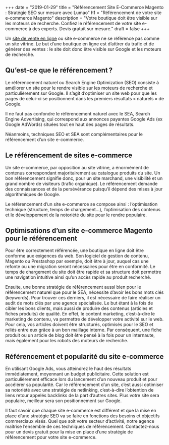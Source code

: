+++
date = "2019-01-29"
title = "Référencement Site E-Commerce Magento : Stratégie SEO sur mesure avec Lumao"
h1 = "Référencement de votre site e-commerce Magento"
description = "Votre boutique doit être visible sur les moteurs de recherche. Confiez le référencement de votre site e-commerce à des experts. Devis gratuit sur mesure."
draft = false
+++

Un [site de vente en ligne](/ecommerce/) ou site e-commerce ne se référence pas comme un site vitrine. Le but d’une boutique en ligne est d’attirer du trafic et de générer des ventes : le site doit donc être visible sur Google et les moteurs de recherche.

## Qu’est-ce que le référencement ?

Le référencement naturel ou Search Engine Optimization (SEO) consiste à améliorer un site pour le rendre visible sur les moteurs de recherche et particulièrement sur Google. Il s’agit d’optimiser un site web pour que les pages de celui-ci se positionnent dans les premiers résultats « naturels » de Google.

Il ne faut pas confondre le référencement naturel avec le SEA, Search Engine Advertising, qui correspond aux annonces payantes Google Ads (ex Google AdWords) situées tout en haut des pages de résultats.

Néanmoins, techniques SEO et SEA sont complémentaires pour le référencement d’un site e-commerce.

## Le référencement de sites e-commerce

Un site e-commerce, par opposition au site vitrine, a énormément de contenus correspondant majoritairement au catalogue produits du site. Un bon référencement signifie donc, pour un site marchand, une visibilité et un grand nombre de visiteurs (trafic organique). Le référencement demande des connaissances et de la persévérance puisqu’il dépend des mises à jour algorithmiques de Google.

Le référencement d’un site e-commerce se compose ainsi : l’optimisation technique (structure, temps de chargement…), l’optimisation des contenus et le développement de la notoriété du site pour le rendre populaire.

## Optimisations d’un site e-commerce Magento pour le référencement

Pour être correctement référencée, une boutique en ligne doit être conforme aux exigences du web. Son logiciel de gestion de contenu, Magento ou Prestashop par exemple, doit être à jour, auquel cas une refonte ou une migration seront nécessaires pour être en conformité. Le temps de chargement du site doit être rapide et sa structure doit permettre une navigation intuitive ainsi qu’un accès rapide au produit recherché.

Ensuite, une bonne stratégie de référencement aussi bien pour le référencement naturel que pour le SEA, nécessite d’avoir les bons mots clés (keywords). Pour trouver ces derniers, il est nécessaire de faire réaliser un audit de mots clés par une agence spécialisée. Le but étant à la fois de cibler les bons clients, mais aussi de produire des contenus (articles et fiches produits) de qualité. En effet, le content marketing, c’est-à-dire le marketing de contenu, va permettre de développer votre activité sur le web. Pour cela, vos articles doivent être structurés, optimisés pour le SEO et reliés entre eux grâce à un bon maillage interne. Par conséquent, une fiche produit ou un article de blog doit être pensé à la fois pour un internaute, mais également pour les robots des moteurs de recherche.

## Référencement et popularité du site e-commerce

En utilisant Google Ads, vous atteindrez le haut des résultats immédiatement, moyennant un budget publicitaire. Cette solution est particulièrement efficace lors du lancement d’un nouveau produit et pour accélérer sa popularité. Car le référencement d’un site, c’est aussi optimiser sa notoriété avec une stratégie de netlinking, c’est-à-dire l’obtention de liens retour appelés backlinks de la part d’autres sites. Plus votre site sera populaire, meilleur sera son positionnement sur Google.

Il faut savoir que chaque site e-commerce est différent et que la mise en place d’une stratégie SEO va se faire en fonctions des besoins et objectifs commerciaux visés. Quel que soit votre secteur d’activité, notre agence maîtrise l’ensemble de ces techniques de référencement. Contactez-nous pour un devis gratuit pour la mise en place d’une stratégie de référencement pour votre site e-commerce.
